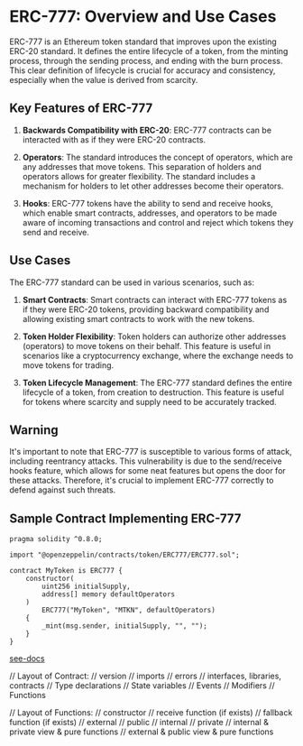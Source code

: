 # ERC-777: Overview and Use Cases

ERC-777 is an Ethereum token standard that improves upon the existing ERC-20 standard. It defines the entire lifecycle of a token, from the minting process, through the sending process, and ending with the burn process. This clear definition of lifecycle is crucial for accuracy and consistency, especially when the value is derived from scarcity.

## Key Features of ERC-777

1. **Backwards Compatibility with ERC-20**: ERC-777 contracts can be interacted with as if they were ERC-20 contracts.

2. **Operators**: The standard introduces the concept of operators, which are any addresses that move tokens. This separation of holders and operators allows for greater flexibility. The standard includes a mechanism for holders to let other addresses become their operators.

3. **Hooks**: ERC-777 tokens have the ability to send and receive hooks, which enable smart contracts, addresses, and operators to be made aware of incoming transactions and control and reject which tokens they send and receive.

## Use Cases

The ERC-777 standard can be used in various scenarios, such as:

1. **Smart Contracts**: Smart contracts can interact with ERC-777 tokens as if they were ERC-20 tokens, providing backward compatibility and allowing existing smart contracts to work with the new tokens.

2. **Token Holder Flexibility**: Token holders can authorize other addresses (operators) to move tokens on their behalf. This feature is useful in scenarios like a cryptocurrency exchange, where the exchange needs to move tokens for trading.

3. **Token Lifecycle Management**: The ERC-777 standard defines the entire lifecycle of a token, from creation to destruction. This feature is useful for tokens where scarcity and supply need to be accurately tracked.

## Warning

It's important to note that ERC-777 is susceptible to various forms of attack, including reentrancy attacks. This vulnerability is due to the send/receive hooks feature, which allows for some neat features but opens the door for these attacks. Therefore, it's crucial to implement ERC-777 correctly to defend against such threats.

## Sample Contract Implementing ERC-777

```
pragma solidity ^0.8.0;

import "@openzeppelin/contracts/token/ERC777/ERC777.sol";

contract MyToken is ERC777 {
    constructor(
        uint256 initialSupply,
        address[] memory defaultOperators
    )
        ERC777("MyToken", "MTKN", defaultOperators)
    {
        _mint(msg.sender, initialSupply, "", "");
    }
}

```

[see-docs](https://docs.openzeppelin.com/contracts/4.x/erc777)

// Layout of Contract:
// version
// imports
// errors
// interfaces, libraries, contracts
// Type declarations
// State variables
// Events
// Modifiers
// Functions

// Layout of Functions:
// constructor
// receive function (if exists)
// fallback function (if exists)
// external
// public
// internal
// private
// internal & private view & pure functions
// external & public view & pure functions
